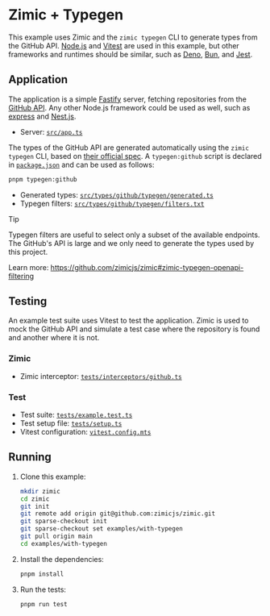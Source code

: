 <h1>
  Zimic + Typegen
</h2>

This example uses Zimic and the `zimic typegen` CLI to generate types from the GitHub API. [Node.js](https://nodejs.org)
and [Vitest](https://vitest.dev) are used in this example, but other frameworks and runtimes should be similar, such as
[Deno](https://deno.com), [Bun](https://bun.sh), and [Jest](https://jestjs.io).

## Application

The application is a simple [Fastify](https://fastify.dev) server, fetching repositories from the
[GitHub API](https://docs.github.com/en/rest). Any other Node.js framework could be used as well, such as
[express](https://expressjs.com) and [Nest.js](https://nestjs.com).

- Server: [`src/app.ts`](./src/app.ts)

The types of the GitHub API are generated automatically using the `zimic typegen` CLI, based on
[their official spec](https://github.com/github/rest-api-description/tree/main/descriptions-next/api.github.com). A
`typegen:github` script is declared in [`package.json`](./package.json) and can be used as follows:

```bash
pnpm typegen:github
```

- Generated types: [`src/types/github/typegen/generated.ts`](./src/types/github/typegen/generated.ts)
- Typegen filters: [`src/types/github/typegen/filters.txt`](./src/types/github/typegen/filters.txt)

> [!TIP]
>
> Typegen filters are useful to select only a subset of the available endpoints. The GitHub's API is large and we only
> need to generate the types used by this project.
>
> Learn more: https://github.com/zimicjs/zimic#zimic-typegen-openapi-filtering

## Testing

An example test suite uses Vitest to test the application. Zimic is used to mock the GitHub API and simulate a test case
where the repository is found and another where it is not.

### Zimic

- Zimic interceptor: [`tests/interceptors/github.ts`](./tests/interceptors/github.ts)

### Test

- Test suite: [`tests/example.test.ts`](./tests/example.test.ts)
- Test setup file: [`tests/setup.ts`](./tests/setup.ts)
- Vitest configuration: [`vitest.config.mts`](./vitest.config.mts)

## Running

1. Clone this example:

   ```bash
   mkdir zimic
   cd zimic
   git init
   git remote add origin git@github.com:zimicjs/zimic.git
   git sparse-checkout init
   git sparse-checkout set examples/with-typegen
   git pull origin main
   cd examples/with-typegen
   ```

2. Install the dependencies:

   ```bash
   pnpm install
   ```

3. Run the tests:

   ```bash
   pnpm run test
   ```
